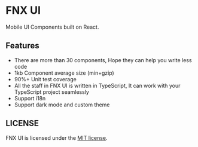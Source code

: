 # FNX UI

Mobile UI Components built on React.

## Features

- There are more than 30 components, Hope they can help you write less code
- 1kb Component average size (min+gzip)
- 90%+ Unit test coverage
- All the staff in FNX UI is written in TypeScript, It can work with your TypeScript project seamlessly
- Support i18n
- Support dark mode and custom theme

## LICENSE

FNX UI is licensed under the [MIT license](https://opensource.org/licenses/MIT).
